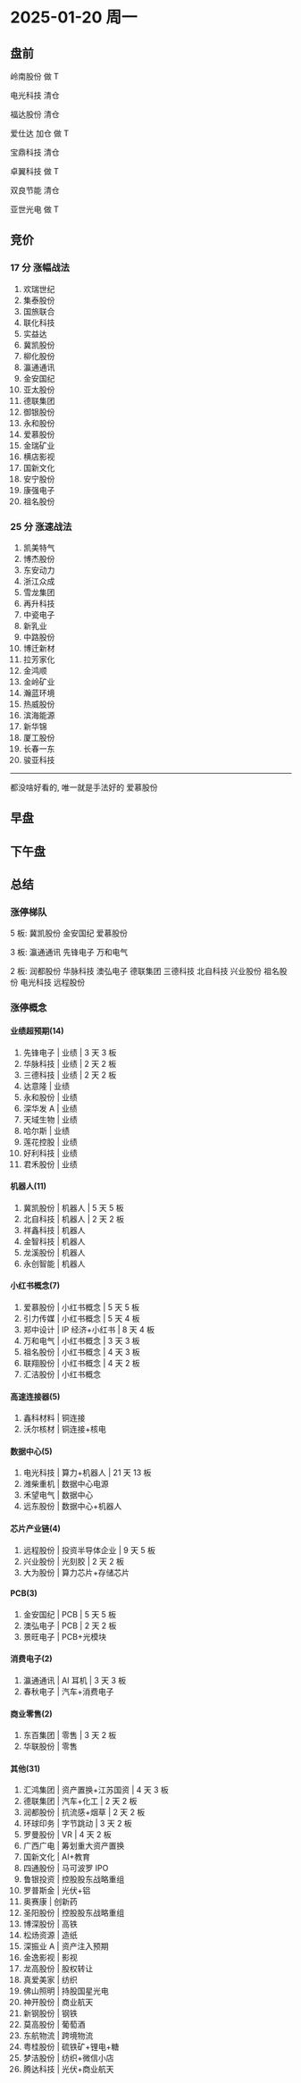 # 2025-01-20 周一

## 盘前

岭南股份 做 T

电光科技 清仓

福达股份 清仓

爱仕达 加仓 做 T

宝鼎科技 清仓

卓翼科技 做 T

双良节能 清仓

亚世光电 做 T

## 竞价

### 17 分 涨幅战法

1. 欢瑞世纪
2. 集泰股份
3. 国旅联合
4. 联化科技
5. 实益达
6. 冀凯股份
7. 柳化股份
8. 瀛通通讯
9. 金安国纪
10. 亚太股份
11. 德联集团
12. 御银股份
13. 永和股份
14. 爱慕股份
15. 金瑞矿业
16. 横店影视
17. 国新文化
18. 安宁股份
19. 康强电子
20. 祖名股份

### 25 分 涨速战法

1. 凯美特气
2. 博杰股份
3. 东安动力
4. 浙江众成
5. 雪龙集团
6. 再升科技
7. 中瓷电子
8. 新乳业
9. 中路股份
10. 博迁新材
11. 拉芳家化
12. 金鸿顺
13. 金岭矿业
14. 瀚蓝环境
15. 热威股份
16. 滨海能源
17. 新华锦
18. 厦工股份
19. 长春一东
20. 骏亚科技

---

都没啥好看的, 唯一就是手法好的 爱慕股份

## 早盘

## 下午盘

## 总结

### 涨停梯队

5 板: 冀凯股份 金安国纪 爱慕股份

3 板: 瀛通通讯 先锋电子 万和电气

2 板: 润都股份 华脉科技 澳弘电子 德联集团 三德科技 北自科技 兴业股份 祖名股份 电光科技 远程股份

### 涨停概念

#### 业绩超预期(14)

1. 先锋电子 | 业绩 | 3 天 3 板
2. 华脉科技 | 业绩 | 2 天 2 板
3. 三德科技 | 业绩 | 2 天 2 板
4. 达意隆 | 业绩
5. 永和股份 | 业绩
6. 深华发 A | 业绩
7. 天域生物 | 业绩
8. 哈尔斯 | 业绩
9. 莲花控股 | 业绩
10. 好利科技 | 业绩
11. 君禾股份 | 业绩

#### 机器人(11)

1. 冀凯股份 | 机器人 | 5 天 5 板
2. 北自科技 | 机器人 | 2 天 2 板
3. 祥鑫科技 | 机器人
4. 金智科技 | 机器人
5. 龙溪股份 | 机器人
6. 永创智能 | 机器人

#### 小红书概念(7)

1. 爱慕股份 | 小红书概念 | 5 天 5 板
2. 引力传媒 | 小红书概念 | 5 天 4 板
3. 郑中设计 | IP 经济+小红书 | 8 天 4 板
4. 万和电气 | 小红书概念 | 3 天 3 板
5. 祖名股份 | 小红书概念 | 4 天 3 板
6. 联翔股份 | 小红书概念 | 4 天 2 板
7. 汇洁股份 | 小红书概念

#### 高速连接器(5)

1. 鑫科材料 | 铜连接
2. 沃尔核材 | 铜连接+核电

#### 数据中心(5)

1. 电光科技 | 算力+机器人 | 21 天 13 板
2. 潍柴重机 | 数据中心电源
3. 禾望电气 | 数据中心
4. 远东股份 | 数据中心+机器人

#### 芯片产业链(4)

1. 远程股份 | 投资半导体企业 | 9 天 5 板
2. 兴业股份 | 光刻胶 | 2 天 2 板
3. 大为股份 | 算力芯片+存储芯片

#### PCB(3)

1. 金安国纪 | PCB | 5 天 5 板
2. 澳弘电子 | PCB | 2 天 2 板
3. 景旺电子 | PCB+光模块

#### 消费电子(2)

1. 瀛通通讯 | AI 耳机 | 3 天 3 板
2. 春秋电子 | 汽车+消费电子

#### 商业零售(2)

1. 东百集团 | 零售 | 3 天 2 板
2. 华联股份 | 零售

#### 其他(31)

1. 汇鸿集团 | 资产置换+江苏国资 | 4 天 3 板
2. 德联集团 | 汽车+化工 | 2 天 2 板
3. 润都股份 | 抗流感+烟草 | 2 天 2 板
4. 环球印务 | 字节跳动 | 3 天 2 板
5. 罗曼股份 | VR | 4 天 2 板
6. 广西广电 | 筹划重大资产置换
7. 国新文化 | AI+教育
8. 四通股份 | 马可波罗 IPO
9. 鲁银投资 | 控股股东战略重组
10. 罗普斯金 | 光伏+铝
11. 奥赛康 | 创新药
12. 圣阳股份 | 控股股东战略重组
13. 博深股份 | 高铁
14. 松炀资源 | 造纸
15. 深振业 A | 资产注入预期
16. 金逸影视 | 影视
17. 龙高股份 | 股权转让
18. 真爱美家 | 纺织
19. 佛山照明 | 持股国星光电
20. 神开股份 | 商业航天
21. 新钢股份 | 钢铁
22. 莫高股份 | 葡萄酒
23. 东航物流 | 跨境物流
24. 粤桂股份 | 硫铁矿+锂电+糖
25. 梦洁股份 | 纺织+微信小店
26. 腾达科技 | 光伏+商业航天
